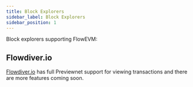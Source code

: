 ```yaml
---
title: Block Explorers
sidebar_label: Block Explorers
sidebar_position: 1
---
```


<div id="cards" className="cards">

Block explorers supporting FlowEVM:

## Flowdiver.io

[Flowdiver.io](https://www.flowdiver.io/) has full Previewnet support for viewing transactions and there are more features coming soon.

</div>